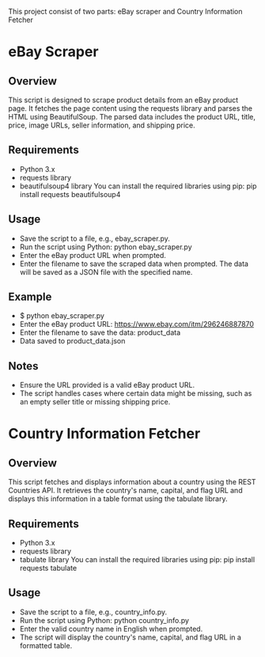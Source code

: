 This project consist of two parts: eBay scraper and Country Information Fetcher

# eBay Scraper
## Overview
This script is designed to scrape product details from an eBay product page. It fetches the page content using the requests library and parses the HTML using BeautifulSoup. The parsed data includes the product URL, title, price, image URLs, seller information, and shipping price.
## Requirements
 - Python 3.x
 - requests library
 - beautifulsoup4 library
   You can install the required libraries using pip:
   pip install requests beautifulsoup4
## Usage
 - Save the script to a file, e.g., ebay_scraper.py.
 - Run the script using Python: python ebay_scraper.py
 - Enter the eBay product URL when prompted.
 - Enter the filename to save the scraped data when prompted. The data will be saved as a JSON file with the specified name.
## Example
- $ python ebay_scraper.py
- Enter the eBay product URL: https://www.ebay.com/itm/296246887870
- Enter the filename to save the data: product_data
- Data saved to product_data.json
## Notes
 - Ensure the URL provided is a valid eBay product URL.
 - The script handles cases where certain data might be missing, such as an empty seller title or missing shipping price.

# Country Information Fetcher
## Overview
This script fetches and displays information about a country using the REST Countries API. It retrieves the country's name, capital, and flag URL and displays this information in a table format using the tabulate library.
## Requirements
 - Python 3.x
 - requests library
 - tabulate library
   You can install the required libraries using pip:
   pip install requests tabulate
## Usage
 - Save the script to a file, e.g., country_info.py.
 - Run the script using Python: python country_info.py
 - Enter the valid country name in English when prompted.
 - The script will display the country's name, capital, and flag URL in a formatted table.
